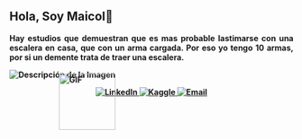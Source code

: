 <!-- README.md -->

<!-- Header Section -->
<h2><b>Hola, Soy Maicol👋</h2>
<p align="justify">Hay estudios que demuestran que es mas probable lastimarse con una escalera en casa, que con un arma cargada. Por eso yo tengo 10 armas, por si un demente trata de traer una escalera.</p>
<!-- Imagen -->
<div style="position: relative; display: inline-block;">
  <img src="https://t4.ftcdn.net/jpg/04/04/73/39/360_F_404733910_2mIXr6RbC5G3WZJFjopVsBaR3EOM6Bqy.jpg" alt="Descripción de la Imagen" style="max-width: 100%; height: auto;">
  <img src="https://media.tenor.com/N5fU8iyU9F4AAAAj/shigure-ui-dance.gif" alt="GIF" style="position: absolute; bottom: -90px; right: 0; width: 100px; height: 100px;">
</div>

<!-- Badges -->
<p align="center">
  <a href="https://www.linkedin.com/in/tu-perfil-linkedin">
    <img alt="LinkedIn" src="https://img.shields.io/badge/LinkedIn-Profile-blue?style=flat&logo=linkedin">
  </a>
    <a href="https://www.kaggle.com/tu-perfil-kaggle">
    <img alt="Kaggle" src="https://img.shields.io/badge/Kaggle-Profile-blue?style=flat&logo=kaggle">
  </a>
  <a href="mailto:20210824@lamolina.edu.pe">
    <img alt="Email" src="https://img.shields.io/badge/Email-Contact-red?style=flat&logo=gmail">
  </a>
</p>
